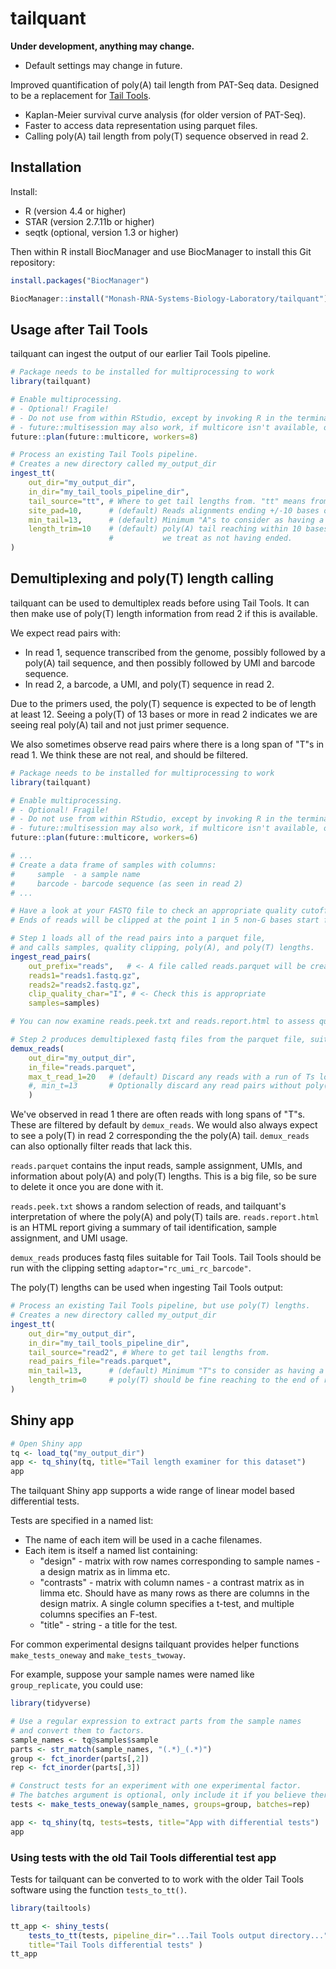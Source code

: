 # tailquant

**Under development, anything may change.**

* Default settings may change in future.

Improved quantification of poly(A) tail length from PAT-Seq data. Designed to be a replacement for 
[Tail Tools](https://github.com/Monash-RNA-Systems-Biology-Laboratory/tail-tools).

* Kaplan-Meier survival curve analysis (for older version of PAT-Seq).
* Faster to access data representation using parquet files.
* Calling poly(A) tail length from poly(T) sequence observed in read 2.


## Installation

Install:

* R (version 4.4 or higher)
* STAR (version 2.7.11b or higher)
* seqtk (optional, version 1.3 or higher)

Then within R install BiocManager and use BiocManager to install this Git repository:

```r
install.packages("BiocManager")

BiocManager::install("Monash-RNA-Systems-Biology-Laboratory/tailquant")
```

## Usage after Tail Tools

tailquant can ingest the output of our earlier Tail Tools pipeline.

```r
# Package needs to be installed for multiprocessing to work
library(tailquant)

# Enable multiprocessing.
# - Optional! Fragile!
# - Do not use from within RStudio, except by invoking R in the terminal.
# - future::multisession may also work, if multicore isn't available, or it may also fail.
future::plan(future::multicore, workers=8)

# Process an existing Tail Tools pipeline.
# Creates a new directory called my_output_dir
ingest_tt(
    out_dir="my_output_dir", 
    in_dir="my_tail_tools_pipeline_dir",
    tail_source="tt", # Where to get tail lengths from. "tt" means from Tail Tools output.
    site_pad=10,      # (default) Reads alignments ending +/-10 bases of a site are examined.
    min_tail=13,      # (default) Minimum "A"s to consider as having a poly(A) tail.
    length_trim=10    # (default) poly(A) tail reaching within 10 bases of the end 
                      #           we treat as not having ended.
)
```


## Demultiplexing and poly(T) length calling

tailquant can be used to demultiplex reads before using Tail Tools. It can then make use of poly(T) length information from read 2 if this is available.

We expect read pairs with:

* In read 1, sequence transcribed from the genome, possibly followed by a poly(A) tail sequence, and then possibly followed by UMI and barcode sequence.
* In read 2, a barcode, a UMI, and poly(T) sequence in read 2.

Due to the primers used, the poly(T) sequence is expected to be of length at least 12. Seeing a poly(T) of 13 bases or more in read 2 indicates we are seeing real poly(A) tail and not just primer sequence.

We also sometimes observe read pairs where there is a long span of "T"s in read 1. We think these are not real, and should be filtered. 

```r
# Package needs to be installed for multiprocessing to work
library(tailquant)

# Enable multiprocessing.
# - Optional! Fragile!
# - Do not use from within RStudio, except by invoking R in the terminal.
# - future::multisession may also work, if multicore isn't available, or it may also fail.
future::plan(future::multicore, workers=6)

# ... 
# Create a data frame of samples with columns:
#     sample  - a sample name
#     barcode - barcode sequence (as seen in read 2)
# ...

# Have a look at your FASTQ file to check an appropriate quality cutoff.
# Ends of reads will be clipped at the point 1 in 5 non-G bases start falling below this quality.

# Step 1 loads all of the read pairs into a parquet file, 
# and calls samples, quality clipping, poly(A), and poly(T) lengths.
ingest_read_pairs(
    out_prefix="reads",   # <- A file called reads.parquet will be created
    reads1="reads1.fastq.gz",
    reads2="reads2.fastq.gz",
    clip_quality_char="I", # <- Check this is appropriate
    samples=samples)

# You can now examine reads.peek.txt and reads.report.html to assess quality.

# Step 2 produces demultiplexed fastq files from the parquet file, suitable for Tail Tools.
demux_reads(
    out_dir="my_output_dir", 
    in_file="reads.parquet",
    max_t_read_1=20   # (default) Discard any reads with a run of Ts longer than this in read 1
    #, min_t=13       # Optionally discard any read pairs without poly(T) in read 2 
    )

```

We've observed in read 1 there are often reads with long spans of "T"s. These are filtered by default by `demux_reads`. We would also always expect to see a poly(T) in read 2 corresponding the the poly(A) tail. `demux_reads` can also optionally filter reads that lack this.

`reads.parquet` contains the input reads, sample assignment, UMIs, and information about poly(A) and poly(T) lengths. This is a big file, so be sure to delete it once you are done with it.

`reads.peek.txt` shows a random selection of reads, and tailquant's interpretation of where the poly(A) and poly(T) tails are. `reads.report.html` is an HTML report giving a summary of tail identification, sample assignment, and UMI usage.

`demux_reads` produces fastq files suitable for Tail Tools. Tail Tools should be run with the clipping setting `adaptor="rc_umi_rc_barcode"`.

The poly(T) lengths can be used when ingesting Tail Tools output:

```r
# Process an existing Tail Tools pipeline, but use poly(T) lengths.
# Creates a new directory called my_output_dir
ingest_tt(
    out_dir="my_output_dir", 
    in_dir="my_tail_tools_pipeline_dir",
    tail_source="read2", # Where to get tail lengths from.
    read_pairs_file="reads.parquet",
    min_tail=13,      # (default) Minimum "T"s to consider as having a poly(A) tail.
    length_trim=0     # poly(T) should be fine reaching to the end of read2.
)
```


## Shiny app

```r
# Open Shiny app
tq <- load_tq("my_output_dir")
app <- tq_shiny(tq, title="Tail length examiner for this dataset")
app
```

The tailquant Shiny app supports a wide range of linear model based differential tests. 

Tests are specified in a named list:

* The name of each item will be used in a cache filenames.
* Each item is itself a named list containing:
    * "design" - matrix with row names corresponding to sample names - a design matrix as in limma etc.
    * "contrasts" - matrix with column names - a contrast matrix as in limma etc. Should have as many rows as there are columns in the design matrix. A single column specifies a t-test, and multiple columns specifies an F-test.
    * "title" - string - a title for the test.

For common experimental designs tailquant provides helper functions `make_tests_oneway` and `make_tests_twoway`.

For example, suppose your sample names were named like `group_replicate`, you could use:

```r
library(tidyverse)

# Use a regular expression to extract parts from the sample names
# and convert them to factors.
sample_names <- tq@samples$sample
parts <- str_match(sample_names, "(.*)_(.*)")
group <- fct_inorder(parts[,2])
rep <- fct_inorder(parts[,3])

# Construct tests for an experiment with one experimental factor.
# The batches argument is optional, only include it if you believe there is a batch effect.
tests <- make_tests_oneway(sample_names, groups=group, batches=rep)

app <- tq_shiny(tq, tests=tests, title="App with differential tests")
app
```

### Using tests with the old Tail Tools differential test app

Tests for tailquant can be converted to to work with the older Tail Tools software using the function `tests_to_tt()`.

```r
library(tailtools)

tt_app <- shiny_tests( 
    tests_to_tt(tests, pipeline_dir="...Tail Tools output directory..."), 
    title="Tail Tools differential tests" )
tt_app
```

